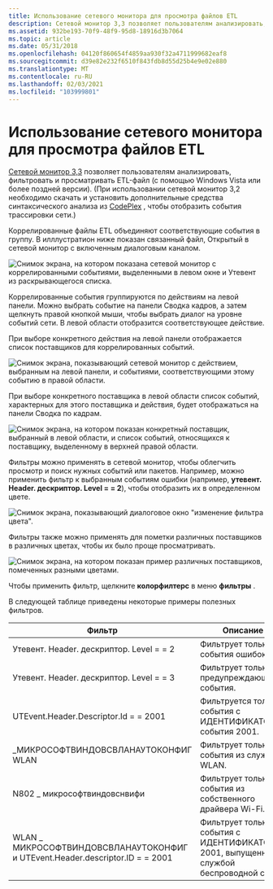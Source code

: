 ```yaml
---
title: Использование сетевого монитора для просмотра файлов ETL
description: Сетевой монитор 3,3 позволяет пользователям анализировать, фильтровать и просматривать ETL-файл (с помощью Windows Vista или более поздней версии).
ms.assetid: 932be193-70f9-48f9-95d8-18916d3b7064
ms.topic: article
ms.date: 05/31/2018
ms.openlocfilehash: 04120f860654f4859aa930f32a4711999682eaf8
ms.sourcegitcommit: d39e82e232f6510f843fdb8d55d25b4e9e02e880
ms.translationtype: MT
ms.contentlocale: ru-RU
ms.lasthandoff: 02/03/2021
ms.locfileid: "103999801"
---
```

# <a name="using-network-monitor-to-view-etl-files"></a>Использование сетевого монитора для просмотра файлов ETL

[Сетевой монитор 3,3](https://connect.microsoft.com/site/sitehome.aspx?SiteID=216) позволяет пользователям анализировать, фильтровать и просматривать ETL-файл (с помощью Windows Vista или более поздней версии). (При использовании сетевой монитор 3,2 необходимо скачать и установить дополнительные средства синтаксического анализа из [CodePlex](https://www.codeplex.com/NMParsers) , чтобы отобразить события трассировки сети.)

Коррелированные файлы ETL объединяют соответствующие события в группу. В илллустратион ниже показан связанный файл, Открытый в сетевой монитор с включенным диалоговым каналом.

![Снимок экрана, на котором показана сетевой монитор с коррелированными событиями, выделенными в левом окне и Утевент из раскрывающегося списка.](images/ut-netmon1.png)

Коррелированные события группируются по действиям на левой панели. Можно выбрать событие на панели Сводка кадров, а затем щелкнуть правой кнопкой мыши, чтобы выбрать диалог на уровне событий сети. В левой области отобразится соответствующее действие.

При выборе конкретного действия на левой панели отображается список поставщиков для коррелированных событий.

![Снимок экрана, показывающий сетевой монитор с действием, выбранным на левой панели, и событиями, соответствующими этому событию в правой области.](images/ut-netmon2.png)

При выборе конкретного поставщика в левой области список событий, характерных для этого поставщика и действия, будет отображаться на панели Сводка по кадрам.

![Снимок экрана, на котором показан конкретный поставщик, выбранный в левой области, и список событий, относящихся к поставщику, выделенному в верхней правой области.](images/ut-netmon3.png)

Фильтры можно применять в сетевой монитор, чтобы облегчить просмотр и поиск нужных событий или пакетов. Например, можно применить фильтр к выбранным событиям ошибки (например, **утевент. Header. дескриптор. Level = = 2**), чтобы отобразить их в определенном цвете.

![Снимок экрана, показывающий диалоговое окно "изменение фильтра цвета".](images/ut-netmon4.png)

Фильтры также можно применять для пометки различных поставщиков в различных цветах, чтобы их было проще просматривать.

![Снимок экрана, на котором показан пример различных поставщиков, помеченных разными цветами.](images/ut-netmon5.png)

Чтобы применить фильтр, щелкните **колорфилтерс** в меню **фильтры** .

В следующей таблице приведены некоторые примеры полезных фильтров.



| Фильтр                                                                        | Описание                                                       |
|-------------------------------------------------------------------------------|-------------------------------------------------------------------|
| Утевент. Header. дескриптор. Level = = 2                                          | Фильтрует только события ошибок.                                        |
| Утевент. Header. дескриптор. Level = = 3                                          | Фильтрует только предупреждающие события.                                      |
| UTEvent.Header.Descriptor.Id = = 2001                                          | Фильтруется только события с ИДЕНТИФИКАТОРом события 2001.                           |
| \_МИКРОСОФТВИНДОВСВЛАНАУТОКОНФИГ WLAN                                          | Фильтрует только события из службы WLAN.                            |
| N802 \_ микрософтвиндовснвифи                                                   | Фильтрует только события из собственного драйвера Wi-Fi.                  |
| WLAN \_ МИКРОСОФТВИНДОВСВЛАНАУТОКОНФИГ и UTEvent.Header.descriptor.ID = = 2001 | Фильтрует только события с ИДЕНТИФИКАТОРом 2001, выпущенными службой беспроводной сети. |



 

 

 





